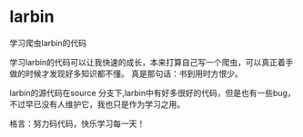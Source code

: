 larbin
======

学习爬虫larbin的代码

学习larbin的代码可以让我快速的成长，本来打算自己写一个爬虫，可以真正着手做的时候才发现好多知识都不懂。
真是那句话：书到用时方恨少。

larbin的源代码在source 分支下,larbin中有好多很好的代码，但是也有一些bug，不过早已没有人维护它，我也只是作为学习之用。


格言：努力码代码，快乐学习每一天！

